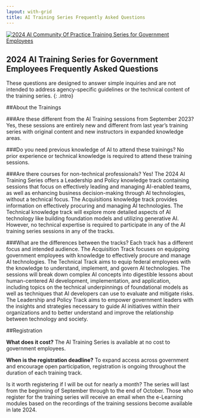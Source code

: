 ```yaml
---
layout: with-grid
title: AI Training Series Frequently Asked Questions
---
```

<a href="{{site.baseurl}}/images/2024AITrainingSeriesLogo.png" target="_blank" rel="noopener noreferrer">
<img src="{{site.baseurl}}/images/2024AITrainingSeriesLogo.png" alt="2024 AI Community Of Practice Training Series for Government Employees"></a>

## 2024 AI Training Series for Government Employees Frequently Asked Questions
These questions are designed to answer simple inquiries and are not intended to address agency-specific guidelines or the technical content of the training series.
{: .intro} 

##About the Trainings

###Are these different from the AI Training sessions from September 2023? 
Yes, these sessions are entirely new and different from last year’s training series with original content and new instructors in expanded knowledge areas. 

###Do you need previous knowledge of AI to attend these trainings?
No prior experience or technical knowledge is required to attend these training sessions. 

###Are there courses for non-technical professionals?
Yes! The 2024 AI Training Series offers a Leadership and Policy knowledge track containing sessions that focus on effectively leading and managing AI-enabled teams, as well as enhancing business decision-making through AI technologies, without a technical focus. The Acquisitions knowledge track provides information on effectively procuring and managing AI technologies. The Technical knowledge track will explore more detailed aspects of AI technology like building foundation models and utilizing generative AI. However, no technical expertise is required to participate in any of the AI training series sessions in any of the tracks. 

###What are the differences between the tracks?
Each track has a different focus and intended audience. The Acquisition Track focuses on equipping government employees with knowledge to effectively procure and manage AI technologies. The Technical Track aims to equip federal employees with the knowledge to understand, implement, and govern AI technologies. The sessions will break down complex AI concepts into digestible lessons about human-centered AI development, implementation, and application, including topics on the technical underpinnings of foundational models as well as techniques that AI developers can use to evaluate and mitigate risks. The Leadership and Policy Track aims to empower government leaders with the insights and strategies necessary to guide AI initiatives within their organizations and to better understand and improve the relationship between technology and society.

##Registration 

**What does it cost?**
The AI Training Series is available at no cost to government employees.

**When is the registration deadline?**
To expand access across government and encourage open participation, registration is ongoing throughout the duration of each training track. 

Is it worth registering if I will be out for nearly a month?
The series will last from the beginning of September through to the end of October. Those who register for the training series will receive an email when the e-Learning modules based on the recordings of the training sessions become available in late 2024. 
